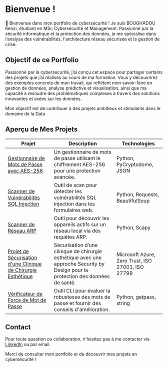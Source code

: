 # Bienvenue !
<a href="https://www.linkedin.com/in/kenzi-boughadou-3a4422318/" /></a>

👋 Bienvenue dans mon portfolio de cybersécurité ! Je suis BOUGHADOU Kenzi, étudiant en MSc Cybersécurité et Management. Passionné par la sécurité informatique et la protection des données, je me spécialise dans l’analyse des vulnérabilités, l'architecture réseau sécurisée et la gestion de crise.

## Objectif de ce Portfolio

Passionné par la cybersécurité, j’ai conçu cet espace pour partager certains des projets que j’ai réalisés au cours de ma formation. Vous y découvrirez des exemples concrets de mon travail, qui reflètent mon savoir-faire en gestion de données, analyse prédictive et visualisation, ainsi que ma capacité à résoudre des problématiques complexes à travers des solutions innovantes et axées sur les données.

Mon objectif est de contribuer à des projets ambitieux et stimulants dans le domaine de la Data

## Aperçu de Mes Projets

| Projet                                         | Description         | Technologies                                                
|-----------------------------------------------|----------------------------| ----------------------------|
| <a href="https://github.com/KenziBoughadou/PasswordManager">Gestionnaire de Mots de Passe avec AES-256</a>| Un gestionnaire de mots de passe utilisant le chiffrement AES-256 pour une protection avancée.|Python, PyCryptodome, JSON|
| <a href="https://github.com/KenziBoughadou/SQL-Injection-Scanner">Scanner de Vulnérabilités SQL Injection</a>| Outil de scan pour détecter les vulnérabilités SQL injection dans les formulaires web.| Python, Requests, BeautifulSoup|
| <a href="https://github.com/KenziBoughadou/Network-Scanner">Scanner de Réseau ARP</a>| Outil pour découvrir les appareils actifs sur un réseau local via des requêtes ARP.|Python, Scapy|
| <a href="https://docs.google.com/document/d/1PHJfkF1azAh7t2jBwTaKjhOJtszHBK0MQ2s4fL786Jo/edit?tab=t.0">Projet de Sécurisation d'une Clinique de Chirurgie Esthétique</a>| Sécurisation d’une clinique de chirurgie esthétique avec une approche Security by Design pour la protection des données de santé.|Microsoft Azure, Zero Trust, ISO 27001, ISO 27799|
| <a href="https://github.com/KenziBoughadou/Password-Strength-Checker">Vérificateur de Force de Mot de Passe</a>| Outil CLI pour évaluer la robustesse des mots de passe et fournir des conseils d'amélioration.	|Python, getpass, string|

## Contact
Pour toute question ou collaboration, n'hésitez pas à me contacter via [LinkedIn](https://www.linkedin.com/in/kenzi-boughadou/) ou par email.

Merci de consulter mon portfolio et de découvrir mes projets en cybersécurité !




